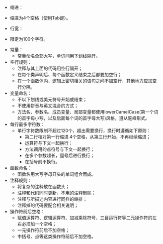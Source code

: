  * 缩进：
- 缩进为4个空格（使用Tab键）。
 * 行宽：
- 限定为100个字符。
 * 常量：
    - 常量命名全部大写，单词间用下划线隔开。
  * 空行规则：
    - 注释与其上面的代码用空行隔开；
    - 在每个类声明后、每个函数定义结束之后都要加空行；
    - 在一个函数体内，逻辑上密切相关的语句之间不加空行，其他地方应加空行分隔。
  * 变量命名：
    - 不以下划线或美元符号开始或结束；
    - 不使用拼音与英文混合的方式；
    - 方法名、参数名、成员变量、局部变量都使用lowerCamelCase(第一个词的首字母小写，以及后面每个词的首字母大写)风格，遵从驼峰形式。
  * 每行最多字符数：
    - 单行字符数限制不超过120个，超出需要换行，换行时遵循如下原则：
      - 第二行相对第一行缩进 4个空格，从第三行开始，不再继续缩进；
      - 运算符与下文一起换行；
      - 方法调用的点符号与下文一起换行；
      - 在多个参数超长，逗号后进行换行；
      - 在括号前不换行。
  * 函数命名：
    - 函数名用大写字母开头的单词组合而成。
  * 注释规则：
    - 将复杂的注释放在函数头；
    - 注释和代码同时更新，不用的注释删除；
    - 注释与所描述内容进行同样的缩排；
    - 注释掉的代码要配合相关说明；
  * 操作符前后空格：
    - 赋值运算符、逻辑运算符、加减乘除符号、三目运行符等二元操作符的左右必须加一个空格；
    - 一元操作符前后不加空格；
    - 中括号、点等这类操作符前后不加空格。
